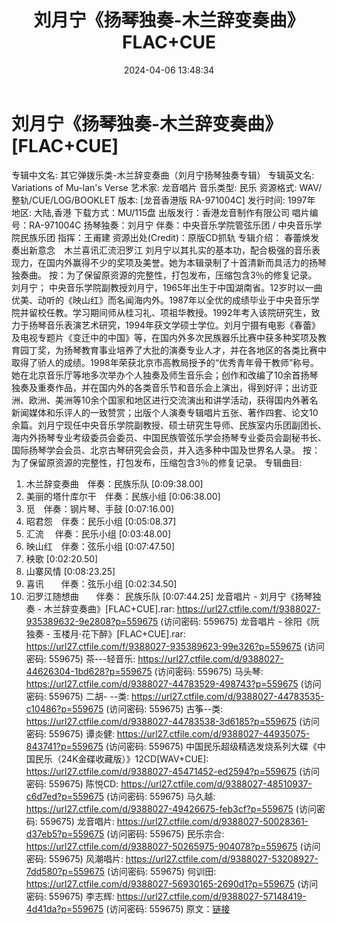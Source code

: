 ﻿---
title: 刘月宁《扬琴独奏-木兰辞变奏曲》FLAC+CUE
date: 2024-04-06 13:48:34
categories: 古典音乐、新世纪、纯音雅乐
tags: 纯音雅乐
---
# 刘月宁《扬琴独奏-木兰辞变奏曲》[FLAC+CUE]

专辑中文名: 其它弹拨乐类-木兰辞变奏曲（刘月宁扬琴独奏专辑）
专辑英文名: Variations of Mu-lan's Verse
艺术家: 龙音唱片
音乐类型: 民乐
资源格式: WAV/整轨/CUE/LOG/BOOKLET
版本: [龙音香港版 RA-971004C]
发行时间: 1997年
地区: 大陆,香港
下载方式：MU/115盘
出版发行：香港龙音制作有限公司
唱片编号：RA-971004C
扬琴独奏：刘月宁
伴奏：中央音乐学院管弦乐团 / 中央音乐学院民族乐团
指挥：王甫建
资源出处(Credit)：原版CD抓轨
专辑介绍：
春蕾焕发奏出新意念　木兰喜讯汇流汨罗江
刘月宁以其扎实的基本功，配合极强的音乐表现力，在国内外赢得不少的奖项及美誉。她为本辑录制了十首清新而具活力的扬琴独奏曲。
按：为了保留原资源的完整性，打包发布，压缩包含3％的修复记录。
刘月宁；
中央音乐学院副教授刘月宁，1965年出生于中国湖南省。12岁时以一曲优美、动听的《映山红》而名闻海内外。1987年以全优的成绩毕业于中央音乐学院并留校任教。学习期间师从桂习礼、项祖华教授。1992年考入该院研究生，致力于扬琴音乐表演艺术研究，1994年获文学硕士学位。刘月宁摄有电影《春蕾》及电视专题片《变迁中的中国》等，在国内外多次民族器乐比赛中获多种奖项及教育园丁奖，为扬琴教育事业培养了大批的演奏专业人才，并在各地区的各类比赛中取得了骄人的成绩。1998年荣获北京市高教局授予的“优秀青年骨干教师”称号。
她在北京音乐厅等地多次举办个人独奏及师生音乐会；创作和改编了10余首扬琴独奏及重奏作品，并在国内外的各类音乐节和音乐会上演出，得到好评；出访亚洲、欧洲、美洲等10余个国家和地区进行交流演出和讲学活动，获得国内外著名新闻媒体和乐评人的一致赞赏；出版个人演奏专辑唱片五张、著作四套、论文10余篇。刘月宁现任中央音乐学院副教授、硕士研究生导师、民族室内乐团副团长、海内外扬琴专业考级委员会委员、中国民族管弦乐学会扬琴专业委员会副秘书长、国际扬琴学会会员、北京古琴研究会会员，并入选多种中国及世界名人录。
按：为了保留原资源的完整性，打包发布，压缩包含3％的修复记录。
专辑曲目:
01. 木兰辞变奏曲　伴奏：民族乐队 [0:09:38.00]
02. 美丽的塔什库尔干　伴奏：民族小组 [0:06:38.00]
03. 觅　伴奏：钢片琴、手鼓 [0:07:16.00]
04. 昭君怨　伴奏：民乐小组 [0:05:08.37]
05. 汇流　 伴奏：民乐小组 [0:03:48.00]
06. 映山红　伴奏：弦乐小组 [0:07:47.50]
07. 秧歌 [0:02:20.50]
08. 山寨风情 [0:08:23.25]
09. 喜讯　　伴奏：弦乐小组 [0:02:34.50]
10. 汩罗江随想曲　　伴奏： 民族乐队 [0:07:44.25]
龙音唱片 - 刘月宁《扬琴独奏 - 木兰辞变奏曲》[FLAC+CUE].rar: https://url27.ctfile.com/f/9388027-935389632-9e2808?p=559675
(访问密码: 559675)
龙音唱片 - 徐阳《阮独奏 - 玉楼月·花下醉》[FLAC+CUE].rar: https://url27.ctfile.com/f/9388027-935389623-99e326?p=559675
(访问密码: 559675)
茶---轻音乐: https://url27.ctfile.com/d/9388027-44626304-1bd628?p=559675
(访问密码: 559675)
马头琴: https://url27.ctfile.com/d/9388027-44783529-498743?p=559675
(访问密码: 559675)
二胡- --类: https://url27.ctfile.com/d/9388027-44783535-c10486?p=559675
(访问密码: 559675)
古筝--类: https://url27.ctfile.com/d/9388027-44783538-3d6185?p=559675
(访问密码: 559675)
谭炎健: https://url27.ctfile.com/d/9388027-44935075-843741?p=559675
(访问密码: 559675)
中国民乐超级精选发烧系列大碟《中国民乐（24K金碟收藏版）》12CD[WAV+CUE]: https://url27.ctfile.com/d/9388027-45471452-ed2594?p=559675
(访问密码: 559675)
陈悦CD: https://url27.ctfile.com/d/9388027-48510937-c6d7ed?p=559675
(访问密码: 559675)
马久越: https://url27.ctfile.com/d/9388027-49426675-feb3cf?p=559675
(访问密码: 559675)
龙音唱片: https://url27.ctfile.com/d/9388027-50028361-d37eb5?p=559675
(访问密码: 559675)
民乐宗合: https://url27.ctfile.com/d/9388027-50265975-904078?p=559675
(访问密码: 559675)
风潮唱片: https://url27.ctfile.com/d/9388027-53208927-7dd580?p=559675
(访问密码: 559675)
何训田: https://url27.ctfile.com/d/9388027-56930165-2690d1?p=559675
(访问密码: 559675)
李志辉: https://url27.ctfile.com/d/9388027-57148419-4d41da?p=559675
(访问密码: 559675)
原文：[链接](https://blog.sina.com.cn/s/blog_1647c7e7601031512.html)